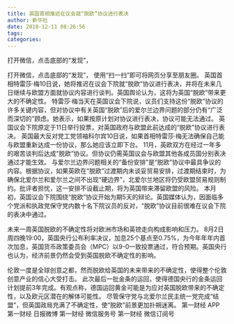 ```yaml
---
title: 英国首相推迟在议会就“脱欧”协议进行表决
author: 新华社
date: 2018-12-11 08:26:56
tags: 
categories: 
---
```

打开微信，点击底部的“发现”，
<!-- more -->
打开微信，点击底部的“发现”，
使用“扫一扫”即可将网页分享至朋友圈。
英国首相特雷莎·梅10日说，她将推迟在议会下院就“脱欧”协议进行表决，并将在未来几日继续与欧盟方面就协议内容进行谈判。英国舆论认为，这将为英国“脱欧”带来更大的不确定性。
特雷莎·梅当天在英国议会下院说，议员们支持这份“脱欧”协议的许多关键内容，但对协议中有关英国“脱欧”后的爱尔兰边界问题的部分仍有“广泛而深切的”顾虑。她表示，如果按原计划对协议进行表决，协议可能无法通过。
英国议会下院原定于11日举行投票，对英国政府与欧盟此前达成的“脱欧”协议进行表决。
英国最大反对党工党领袖科尔宾10日说，如果首相特雷莎·梅无法确保自己能与欧盟重新达成一份协议，那么她应该立即下台。
11月，英欧双方在经过一年多的艰苦谈判后达成“脱欧”协议。但协议仍需英国议会与欧盟其他各成员国分别表决通过才能生效。
与爱尔兰边界问题相关的“备份安排”是“脱欧”协议中最具争议的内容。根据协议，如果英欧在“脱欧”过渡期内未谈妥贸易安排，过渡期结束时，为确保北爱尔兰和爱尔兰之间不出现“硬边界”，北爱尔兰地区将仍受欧盟贸易规则制约。批评者担忧，这一安排不设截止期，将为英国带来滞留欧盟的风险。
本月初，英国议会下院围绕“脱欧”协议开始为期5天的辩论。英国媒体认为，因面临多个党派和执政党保守党内数十名下院议员的反对，“脱欧”协议目前很难在议会下院的表决中通过。
 
 
未来一周英国脱欧的不确定性将对欧洲市场和英镑走向构成影响和压力。
8月2日周四晚19:00，英国央行公布利率决议，加息25个基点至0.75%，为今年年年内首次加息，英国货币政策委员会（MPC）以9-0一致投票通过，符合预期。英国央行也认为，经济前景仍然会受到英国脱欧不确定性的影响。
伦敦一度是全球创意之都，然而脱欧给英国的未来带来的不确定性，使得整个伦敦创意产业的信心大受打击。
此次最后一批金条的运回，使得德国央行的金条运回计划提前3年完成。有观点称，德国运回黄金可能是为应对英国脱欧带来的不确定性，以及欧元区潜在的解体可能性。
尽管保守党与北爱尔兰民主统一党完成“结盟”，但英国政局充满了不确定性，使“脱欧”前景更加扑朔迷离。
第一财经
APP
第一财经
日报微博
第一财经
微信服务号
第一财经
微信订阅号
